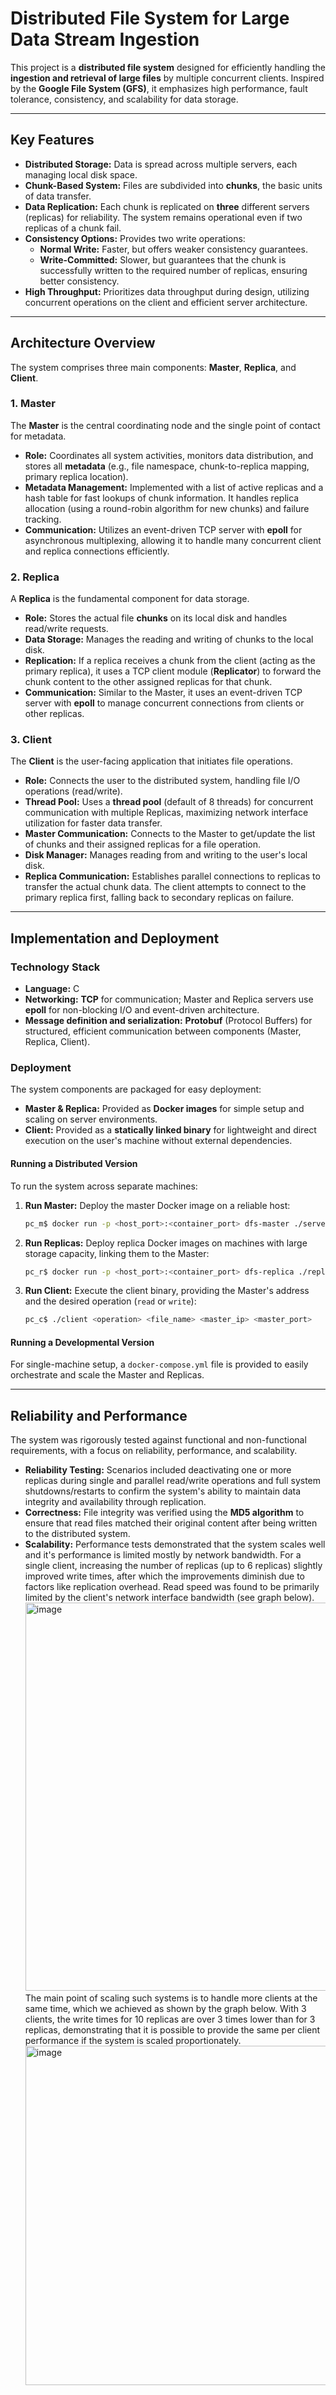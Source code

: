 # Distributed File System for Large Data Stream Ingestion

This project is a **distributed file system** designed for efficiently handling the **ingestion and retrieval of large files** by multiple concurrent clients. Inspired by the **Google File System (GFS)**, it emphasizes high performance, fault tolerance, consistency, and scalability for data storage.

<hr>

## Key Features

  * **Distributed Storage:** Data is spread across multiple servers, each managing local disk space.
  * **Chunk-Based System:** Files are subdivided into **chunks**, the basic units of data transfer.
  * **Data Replication:** Each chunk is replicated on **three** different servers (replicas) for reliability. The system remains operational even if two replicas of a chunk fail.
  * **Consistency Options:** Provides two write operations:
      * **Normal Write:** Faster, but offers weaker consistency guarantees.
      * **Write-Committed:** Slower, but guarantees that the chunk is successfully written to the required number of replicas, ensuring better consistency.
  * **High Throughput:** Prioritizes data throughput during design, utilizing concurrent operations on the client and efficient server architecture.

<hr>

## Architecture Overview

The system comprises three main components: **Master**, **Replica**, and **Client**.

### 1\. Master

The **Master** is the central coordinating node and the single point of contact for metadata.

  * **Role:** Coordinates all system activities, monitors data distribution, and stores all **metadata** (e.g., file namespace, chunk-to-replica mapping, primary replica location).
  * **Metadata Management:** Implemented with a list of active replicas and a hash table for fast lookups of chunk information. It handles replica allocation (using a round-robin algorithm for new chunks) and failure tracking.
  * **Communication:** Utilizes an event-driven TCP server with **epoll** for asynchronous multiplexing, allowing it to handle many concurrent client and replica connections efficiently.

### 2\. Replica

A **Replica** is the fundamental component for data storage.

  * **Role:** Stores the actual file **chunks** on its local disk and handles read/write requests.
  * **Data Storage:** Manages the reading and writing of chunks to the local disk.
  * **Replication:** If a replica receives a chunk from the client (acting as the primary replica), it uses a TCP client module (**Replicator**) to forward the chunk content to the other assigned replicas for that chunk.
  * **Communication:** Similar to the Master, it uses an event-driven TCP server with **epoll** to manage concurrent connections from clients or other replicas.

### 3\. Client

The **Client** is the user-facing application that initiates file operations.

  * **Role:** Connects the user to the distributed system, handling file I/O operations (read/write).
  * **Thread Pool:** Uses a **thread pool** (default of 8 threads) for concurrent communication with multiple Replicas, maximizing network interface utilization for faster data transfer.
  * **Master Communication:** Connects to the Master to get/update the list of chunks and their assigned replicas for a file operation.
  * **Disk Manager:** Manages reading from and writing to the user's local disk.
  * **Replica Communication:** Establishes parallel connections to replicas to transfer the actual chunk data. The client attempts to connect to the primary replica first, falling back to secondary replicas on failure.

<hr>

## Implementation and Deployment

### Technology Stack

  * **Language:** C
  * **Networking:** **TCP** for communication; Master and Replica servers use **epoll** for non-blocking I/O and event-driven architecture.
  * **Message definition and serialization:** **Protobuf** (Protocol Buffers) for structured, efficient communication between components (Master, Replica, Client).

### Deployment

The system components are packaged for easy deployment:

  * **Master & Replica:** Provided as **Docker images** for simple setup and scaling on server environments.
  * **Client:** Provided as a **statically linked binary** for lightweight and direct execution on the user's machine without external dependencies.

#### Running a Distributed Version

To run the system across separate machines:

1.  **Run Master:** Deploy the master Docker image on a reliable host:

    ```bash
    pc_m$ docker run -p <host_port>:<container_port> dfs-master ./server <port>
    ```

2.  **Run Replicas:** Deploy replica Docker images on machines with large storage capacity, linking them to the Master:

    ```bash
    pc_r$ docker run -p <host_port>:<container_port> dfs-replica ./replica <ip> <port> <master_ip> <master_port>
    ```

3.  **Run Client:** Execute the client binary, providing the Master's address and the desired operation (`read` or `write`):

    ```bash
    pc_c$ ./client <operation> <file_name> <master_ip> <master_port>
    ```

#### Running a Developmental Version

For single-machine setup, a `docker-compose.yml` file is provided to easily orchestrate and scale the Master and Replicas.

<hr>

## Reliability and Performance

The system was rigorously tested against functional and non-functional requirements, with a focus on reliability, performance, and scalability.

  * **Reliability Testing:** Scenarios included deactivating one or more replicas during single and parallel read/write operations and full system shutdowns/restarts to confirm the system's ability to maintain data integrity and availability through replication.
  * **Correctness:** File integrity was verified using the **MD5 algorithm** to ensure that read files matched their original content after being written to the distributed system.
  * **Scalability:** Performance tests demonstrated that the system scales well and it's performance is limited mostly by network bandwidth. For a single client, increasing the number of replicas (up to 6 replicas) slightly improved write times, after which the improvements diminish due to factors like replication overhead. Read speed was found to be primarily limited by the client's network interface bandwidth (see graph below). <img width="1098" height="621" alt="image" src="https://github.com/user-attachments/assets/5525fe98-5c35-4635-8905-b3640b3d61a0" />
 The main point of scaling such systems is to handle more clients at the same time, which we achieved as shown by the graph below. With 3 clients, the write times for 10 replicas are over 3 times lower than for 3 replicas, demonstrating that it is possible to provide the same per client performance if the system is scaled proportionately. <img width="711" height="543" alt="image" src="https://github.com/user-attachments/assets/b0d98eb6-f9eb-4641-81b7-3142844f6fee" />
